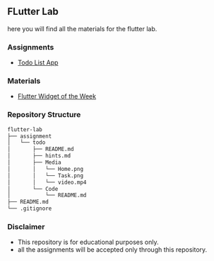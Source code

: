 ## FLutter Lab

here you will find all the materials for the flutter lab.

### Assignments

* [Todo List App](assignment/todo/README.md)


### Materials
<!-- flutter widget of the week -->
* [Flutter Widget of the Week](https://www.youtube.com/playlist?list=PLjxrf2q8roU23XGwz3Km7sQZFTdB996iG)


### Repository Structure

```bash
flutter-lab
├── assignment
│   └── todo
│       ├── README.md
│       ├── hints.md
│       ├── Media
│       │   └── Home.png
│       │   └── Task.png
│       │   └── video.mp4
│       └── Code
│           └── README.md
├── README.md
└── .gitignore
```

### Disclaimer

* This repository is for educational purposes only.
* all the assignments will be accepted only through this repository.
